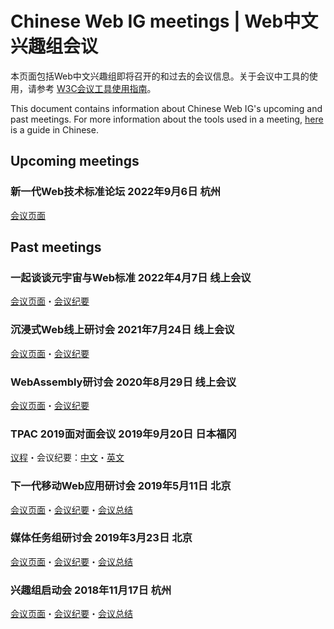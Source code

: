 # Chinese Web IG meetings | Web中文兴趣组会议

本页面包括Web中文兴趣组即将召开的和过去的会议信息。关于会议中工具的使用，请参考 [W3C会议工具使用指南](https://github.com/w3c/chinese-ig/blob/main/docs/meeting-tools.md)。

This document contains information about Chinese Web IG's upcoming and past meetings. For more information about the tools used in a meeting, [here](https://github.com/w3c/chinese-ig/blob/main/docs/meeting-tools.md) is a guide in Chinese.

## Upcoming meetings

### 新一代Web技术标准论坛 2022年9月6日 杭州

[会议页面](https://tpac2022-china-hub.netlify.app/#/chinese-ig)

## Past meetings

### 一起谈谈元宇宙与Web标准 2022年4月7日 线上会议

[会议页面](https://www.w3.org/2022/03/chinese-metaverse-discussion/Overview.html)・[会议纪要](https://www.w3.org/2022/03/chinese-metaverse-discussion/minutes.html)

### 沉浸式Web线上研讨会 2021年7月24日 线上会议

[会议页面](https://github.com/w3c/chinese-ig/blob/main/meetings/2021-07.md)・[会议纪要](https://www.w3.org/2021/07/chinese-ig-xr/minutes.html)

### WebAssembly研讨会 2020年8月29日 线上会议

[会议页面](https://github.com/w3c/chinese-ig/blob/main/meetings/2020-08-29.md)・[会议纪要](https://www.w3.org/2020/08/29-chinese-web-wasm.minutes.html)

### TPAC 2019面对面会议 2019年9月20日 日本福冈

[议程](https://github.com/w3c/chinese-ig/issues/154)・会议纪要：[中文](https://www.w3.org/2019/09/20-chinese-web-minutes.html)・[英文](https://www.w3.org/2019/09/20-Chinese-Web-en-minutes.html)

### 下一代移动Web应用研讨会 2019年5月11日 北京

[会议页面](https://github.com/w3c/chinese-ig/blob/main/meetings/2019-05-11.md)・[会议纪要](https://www.w3.org/2019/05/11-chinese-web-minutes.html)・[会议总结](https://www.w3.org/2019/05/11-chinese-web-mobile-web-apps-summary.html)

### 媒体任务组研讨会 2019年3月23日 北京

[会议页面](https://github.com/w3c/chinese-ig/blob/main/meetings/2019-03-23.md)・[会议纪要](https://www.w3.org/2019/03/23-chinese-web-minutes.html)・[会议总结](https://www.w3.org/2019/03/23-chinese-web-media-summary.html)

### 兴趣组启动会 2018年11月17日 杭州

[会议页面](https://github.com/w3c/chinese-ig/blob/main/meetings/2018-11-17.md)・[会议纪要](https://www.w3.org/2018/11/17-chinese-web-minutes.html)・[会议总结](https://www.w3.org/2018/11/17-chinese-web-meeting-summary.html)
